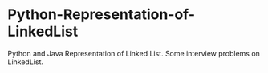 # Python-Representation-of-LinkedList

Python and Java Representation of Linked List. Some interview problems on LinkedList.
